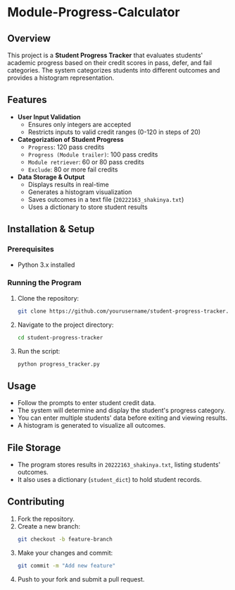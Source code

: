 # Module-Progress-Calculator

## Overview
This project is a **Student Progress Tracker** that evaluates students' academic progress based on their credit scores in pass, defer, and fail categories. The system categorizes students into different outcomes and provides a histogram representation.

## Features
- **User Input Validation**
  - Ensures only integers are accepted
  - Restricts inputs to valid credit ranges (0-120 in steps of 20)
- **Categorization of Student Progress**
  - `Progress`: 120 pass credits
  - `Progress (Module trailer)`: 100 pass credits
  - `Module retriever`: 60 or 80 pass credits
  - `Exclude`: 80 or more fail credits
- **Data Storage & Output**
  - Displays results in real-time
  - Generates a histogram visualization
  - Saves outcomes in a text file (`20222163_shakinya.txt`)
  - Uses a dictionary to store student results

## Installation & Setup
### Prerequisites
- Python 3.x installed

### Running the Program
1. Clone the repository:
   ```sh
   git clone https://github.com/yourusername/student-progress-tracker.git
   ```
2. Navigate to the project directory:
   ```sh
   cd student-progress-tracker
   ```
3. Run the script:
   ```sh
   python progress_tracker.py
   ```

## Usage
- Follow the prompts to enter student credit data.
- The system will determine and display the student's progress category.
- You can enter multiple students' data before exiting and viewing results.
- A histogram is generated to visualize all outcomes.

## File Storage
- The program stores results in `20222163_shakinya.txt`, listing students' outcomes.
- It also uses a dictionary (`student_dict`) to hold student records.

## Contributing
1. Fork the repository.
2. Create a new branch:
   ```sh
   git checkout -b feature-branch
   ```
3. Make your changes and commit:
   ```sh
   git commit -m "Add new feature"
   ```
4. Push to your fork and submit a pull request.


